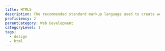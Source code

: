 ```yaml
---
title: HTML5
description: The recommended standard markup language used to create web pages.
proficiency: 2
parentCategory: Web Development 
categoryLevel: 1
tags:
  - design
  - html
---
```

